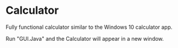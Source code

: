 # Calculator
Fully functional calculator similar to the Windows 10 calculator app.

Run "GUI.Java" and the Calculator will appear in a new window.
